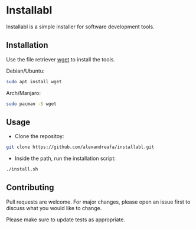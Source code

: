 # Installabl

Installabl is a simple installer for software development tools.
## Installation

Use the file retriever [wget](https://www.gnu.org/software/wget/) to install the tools.

Debian/Ubuntu:
```bash
sudo apt install wget
```
Arch/Manjaro:
```bash
sudo pacman -S wget
```

## Usage
- Clone the repositoy:

```bash
git clone https://github.com/alexandreafa/installabl.git
```
- Inside the path, run the installation script:
```bash
./install.sh
```
## Contributing
Pull requests are welcome. For major changes, please open an issue first to discuss what you would like to change.

Please make sure to update tests as appropriate.
